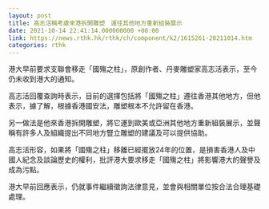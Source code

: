 ```yaml
---
layout: post
title: 高志活稱考慮來港拆開雕塑　運往其他地方重新組裝展示
date: 2021-10-14 22:41:14.000000000 +08:00
link: https://news.rthk.hk/rthk/ch/component/k2/1615261-20211014.htm
categories: rthk
---
```


港大早前要求支聯會移走「國殤之柱」，原創作者、丹麥雕塑家高志活表示，至今仍未收到港大的通知。

高志活回覆查詢時表示，目前的選擇包括將「國殤之柱」遷往香港其他地方，但他表示，據了解，根據香港國安法，雕塑根本不允許留在香港。

另一做法是他來香港拆開雕塑，將它運到歐美或亞洲其他地方重新組裝展示，並聲稱有許多人及組織提出不同地方豎立雕塑的建議及可以提供協助。

高志活形容，如果將「國殤之柱」移離已經擺放24年的位置，是損害香港人及中國人紀念及談論歷史的權利，批評港大要求移走「國殤之柱」將影響港大的聲譽及成為污點。

港大早前回應表示，仍就事件繼續徵詢法律意見，並會與相關單位按合法合理基礎處理。
